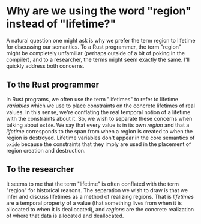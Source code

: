 # Why are we using the word "region" instead of "lifetime?"

A natural question one might ask is why we prefer the term region to lifetime for discussing our
semantics. To a Rust programmer, the term "region" might be completely unfamiliar (perhaps outside
of a bit of poking in the compiler), and to a researcher, the terms might seem exactly the same.
I'll quickly address both concerns.

## To the Rust programmer

In Rust programs, we often use the term "lifetimes" to refer to lifetime _variables_ which we use
to place constraints on the concrete lifetimes of real values. In this sense, we're conflating the
real temporal notion of a lifetime with the constraints about it. So, we wish to separate these
concerns when talking about `oxide`. We say that every value is in its own _region_ and that a
_lifetime_ corresponds to the span from when a region is created to when the region is destroyed.
Lifetime variables don't appear in the core semantics of `oxide` because the constraints that they
imply are used in the placement of region creation and destruction.

## To the researcher

It seems to me that the term "lifetime" is often conflated with the term "region" for historical
reasons. The separation we wish to draw is that we infer and discuss lifetimes as a method of
realizing regions. That is _lifetimes_ are a temporal property of a value (that something lives
from when it is allocated to when it is deallocated), and _regions_ are the concrete realization of
where that data is allocated and deallocated.

